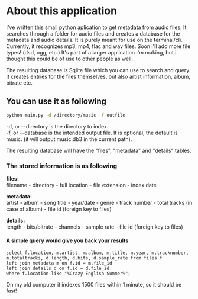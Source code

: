 # About this application

I've written this small python aplication to get metadata from audio files. It searches through a folder for audio files and creates a database for the metadata and audio details. It is purely meant for use on the terminal/cli. Currently, it recognizes mp3, mp4, flac and wav files. Soon i'll add more file types! (dsd, ogg, etc.) It's part of a larger application i'm making, but i thought this could be of use to other people as well.

The resulting database is Sqlite file which you can use to search and query. It creates entries for the files themselves, but also artist information, album, bitrate etc.

## You can use it as following

```bash
python main.py -d /directory/music -f outfile
```

-d, or --directory is the directory to index.  
-f, or --database is the intended output file. It is optional, the default is music. (it will output music.db3 in the current path).  

The resulting database will have the "files", "metadata" and "details" tables.

### The stored information is as following

**files:**  
filename - directory - full location - file extension - index date

**metadata:**  
artist - album - song title - year/date - genre - track number - total tracks (in case of album) - file id (foreign key to files)

**details:**  
length - bits/bitrate - channels - sample rate - file id (foreign key to files)

#### A simple query would give you back your results

```sqlite3
select f.location, m.artist, m.album, m.title, m.year, m.tracknumber, m.totaltracks, d.length, d.bits, d.sample_rate from files f 
left join metadata m on f.id = m.file_id 
left join details d on f.id = d.file_id
where f.location like "%Crazy English Summer%";
```

On my old computer it indexes 1500 files within 1 minute, so it should be fast!
